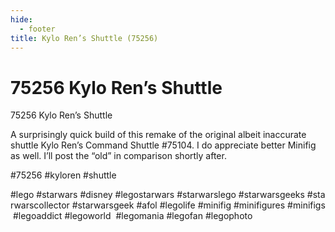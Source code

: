 ```yaml
---
hide:
  - footer
title: Kylo Ren’s Shuttle (75256)
---
```


# 75256 Kylo Ren’s Shuttle

75256 Kylo Ren’s Shuttle

A surprisingly quick build of this remake of the original albeit inaccurate shuttle Kylo Ren’s Command Shuttle #75104.
I do appreciate better Minifig as well. I’ll post the “old” in comparison shortly after.

#75256 #kyloren #shuttle

#lego #starwars #disney #legostarwars #starwarslego #starwarsgeeks #starwarscollector #starwarsgeek #afol #legolife #minifig #minifigures #minifigs #legoaddict #legoworld  #legomania #legofan #legophoto 

